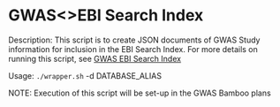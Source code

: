 # GWAS<>EBI Search Index

Description: 
This script is to create JSON documents of GWAS Study information for inclusion in the EBI Search Index. 
For more details on running this script, see [GWAS EBI Search Index](https://www.ebi.ac.uk/seqdb/confluence/display/GOCI/EBI+Search+Index)

Usage: 
`./wrapper.sh` -d DATABASE_ALIAS

NOTE: Execution of this script will be set-up in the GWAS Bamboo plans
